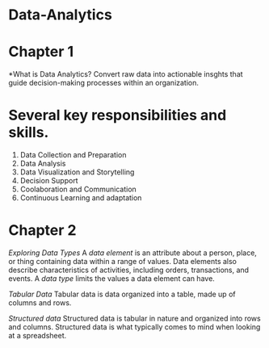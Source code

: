 # Data-Analytics

# Chapter 1
*What is Data Analytics?
Convert raw data into actionable insghts that guide decision-making processes within an organization.

# Several key responsibilities and skills.
1. Data Collection and Preparation
2. Data Analysis
3. Data Visualization and Storytelling
4. Decision Support
5. Coolaboration and Communication
6. Continuous Learning and adaptation



# Chapter 2 
*Exploring Data Types*
A *data element* is an attribute about a person, place, or thing containing data within a range of values. Data elements also describe characteristics of activities, including orders, transactions, and events. A *data type* limits the values a data element can have. 

*Tabular Data*
Tabular data is data organized into a table, made up of columns and rows.

*Structured data*
Structured data is tabular in nature and organized into rows and columns. Structured data is what typically comes to mind when looking at a spreadsheet.
